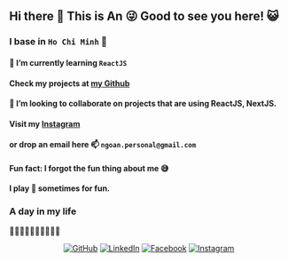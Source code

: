 ## Hi there 👋 This is An :stuck_out_tongue_winking_eye: Good to see you here! :smiley_cat:

### I base in `Ho Chi Minh` :city_sunset:

#### 🌱 I’m currently learning `ReactJS`
#### Check my projects at [my Github](https://github.com/tnngoan?tab=repositories)
#### 👯 I’m looking to collaborate on projects that are using ReactJS, NextJS.

#### Visit my [Instagram](https://www.facebook.com/nhungoan2k/ "Instagram")
#### or drop an email here 📫 `ngoan.personal@gmail.com`
#### Fun fact: I forgot the fun thing about me 😅

#### I play 🎱 sometimes for fun.

### A day in my life
🎍🚶‍💻🚶‍☕🚶‍🍝🚶‍♀️🛌 

<p align="center">
	<a href="https://github.com/tnngoan"><img src="https://img.icons8.com/bubbles/50/000000/github.png" alt="GitHub"/></a>
	<a href="https://www.linkedin.com/in/tnngoan/"><img src="https://img.icons8.com/bubbles/50/000000/linkedin.png" alt="LinkedIn"/></a>
	<a href="https://www.facebook.com/nhungoan2k/"><img src="https://img.icons8.com/bubbles/50/000000/facebook-new.png" alt="Facebook"/></a>
	<a href="https://www.instagram.com/nhu.ngo.an/"><img src="https://img.icons8.com/bubbles/50/000000/instagram.png" alt="Instagram"/></a>
</p>
